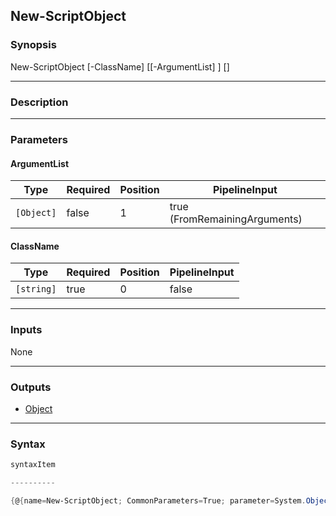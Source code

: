 New-ScriptObject
----------------

### Synopsis

New-ScriptObject [-ClassName] <string> [[-ArgumentList] <Object>] [<CommonParameters>]

---

### Description

---

### Parameters
#### **ArgumentList**

|Type      |Required|Position|PipelineInput                |
|----------|--------|--------|-----------------------------|
|`[Object]`|false   |1       |true (FromRemainingArguments)|

#### **ClassName**

|Type      |Required|Position|PipelineInput|
|----------|--------|--------|-------------|
|`[string]`|true    |0       |false        |

---

### Inputs
None

---

### Outputs
* [Object](https://learn.microsoft.com/en-us/dotnet/api/System.Object)

---

### Syntax
```PowerShell
syntaxItem
```
```PowerShell
----------
```
```PowerShell
{@{name=New-ScriptObject; CommonParameters=True; parameter=System.Object[]}}
```
